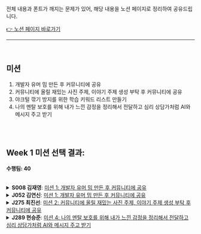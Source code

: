 전체 내용과 폰트가 깨지는 문제가 있어, 해당 내용을 노션 페이지로 정리하여 공유드립니다.<br/>

[👉 노션 페이지 바로가기](https://www.notion.so/week1-md-2345c173bd6e80539ba8d11bde875798?source=copy_link)


---

<br />

## 미션

1. 개발자 유머 밈 만든 후 커뮤니티에 공유
2. 커뮤니티에 올릴 재밌는 사진 주제, 이야기 주제 생성 부탁 후 커뮤니티에 공유
3. 야크털 깎기 방지를 위한 학습 키워드 리스트 만들기
4. 나의 멘탈 보호를 위해 내가 느낀 감정을 정리해서 전달하고 심리 상담가처럼 AI와 메시지 주고 받기


<br />
<br />

## Week 1 미션 선택 결과:

**수행팀: 40**

<br />

<details>
<summary><strong>S008 김재영</strong>: <a href="https://github.com/boostcampwm2025/relay-note45/blob/main/week1.md#%EB%AF%B8%EC%85%98">미션 1: 개발자 유머 밈 만든 후 커뮤니티에 공유</a></summary>
<br />

### 상세

- 생성된 밈(이미지 또는 텍스트)을 부스트캠프 커뮤니티의 `random` 채널 등에 공유합니다.

### 선정 이유

- 학습 과정에서 지친 저를 유머로 승화하고자 합니다! 부스트캠프 커뮤니티 속에 녹아 들어가 개발자로써 성장과 학습 과정을 공유하며 사회성과 유머 감각을 길러 진정한 개발자가 되어가고 싶습니다.

<br />

### 수행 경험
<img width="884" height="570" alt="스크린샷 2025-07-25 오후 1 12 12" src="https://github.com/user-attachments/assets/d8ffe6ee-2a32-4c4c-8195-304dc8bcd036" />

차주 월요일 미션과 관련하여 발생할만한 에러에 있어서 재미난 짤을 생성하여서 공유해 보았습니다. 로직이 잘못되어서 상대방 캐릭터의 HP를 깎는 것이 아닌 자신의 HP를 깎는 에러 상황을 가정해보았습니다.

- 사용 AI 모델: GPT 4o
- 프롬프트

    ```
    개발자 커뮤니티에 올릴 재미난 밈짤을 생성해줘.
    마블 캐릭터를 이용한 게임을 구현하는데 캐릭터 로직을 잘못 작성하여 상대방의 캐릭터가 있으면 본인 캐릭터의 HP를 깎는 짤을 생성해줘.
    ```

    이런 형식으로 작성하였으나, 마블 캐릭터 관련하여 저작권 이슈로 `콘텐츠 정책 위반`이 발생하여 제공할 수 없다고 출력되었습니다.

    다른 저작권 없는 캐릭터를 전달하여 편집함으로 저작권 이슈를 해결하였으나 문구가 영어로 나오는 등 각종 오류가 있어서 GPT의 이미지 생성이 아직 성능이 좋지 못하다고 생각이 들었습니다.


<img width="874" height="581" alt="스크린샷 2025-07-25 오후 1 12 03" src="https://github.com/user-attachments/assets/27cbbdde-ec12-4d0d-b336-ab790d686045" />

파일 시스템 구현 미션을 진행하다가 문득 모든 파일을 지워버리고 싶다는 나쁜 생각에서 `rm -rf`의 위험성을 유머스럽게 전달하고자 다시 한 번 커뮤니티에 짤을 생성하였습니다. [원본](https://namu.wiki/jump/AYMCg1lcl2GtIuYbyHDE4a3ZEIkWIqwUdtyTSy6Hhkzr%2B3MlDLDwaczWTs%2FBL0rp)은 애플 디자이너 배경에 `sudo rm -rf /`라는 루트 디렉토리를 삭제하여 무에서 유를 창조하자라는 밈입니다.

- 사용 AI 모델: GPT 4o
- 프롬프트

    ```
    개발자 커뮤니티에 올릴 재미난 밈짤을 생성해줘.
    "새로운 무언가를 시도하기 위해서는 처음부터 다시 시작해야 한다"는 문구와 `sudo rm -rf /` 명령어를 배경에 삽입한 무표정 캐릭터로 웃기게 표현해줘.
    ```

    위와 같은 형식의 프롬프트를 작성하였으나, 원하는 결과를 얻기에는 쉽지 않았습니다. **콘텐츠 정책으로 `sudo rm -rf /`와 같이 위험한 명령어를 생성하는 것이 어렵다**라는 GPT의 답변 때문이었던 것 같습니다.

    어찌 닦달하니 배경에 해당 문구를 삽입할 수는 있었으나, 오타나 영어로 작성된 것을 수정하기가 어려웠습니다. 콘텐츠 정책을 위반한 문구를 삽입한 것을 재생성하기 어려워서 발생한 문제로 확인됩니다.

### 결론
AI로 이미지를 생성하기에는 저작권 이슈, 위험한 문구가 위반이 됩니다. 다음 수행하실 분께서는 이미지 생성에 적합한 모델을 찾아서 다시 수행해보는 것도 좋을 것 같습니다.

하지만, 미션의 취지인 `커뮤니티 활성화`와 `유대감 형성`에는 좋은 결과를 얻을 수 있었던 것 같습니다. 밈 짤을 올리면서 캠퍼 분들과 웃음을 공유하고 잠시 쉬어가는 시간을 보내면서 유대감을 높이고 미션 수행의 부담감을 줄일 수 있었습니다.

<br />

</details>

<details>
<summary><strong>J052 김연신</strong>: <a href="https://github.com/boostcampwm2025/relay-note45/blob/main/week1.md#%EB%AF%B8%EC%85%98">미션 1: 개발자 유머 밈 만든 후 커뮤니티에 공유</a></summary>
<br />

### 선택 퀘스트. 개발자 유머 밈 만든 후 커뮤니티에 공유
### 1. 퀘스트 해석

* **원본 퀘스트 노트**

  * AI를 활용해 “개발자 유머 밈”을 만들고, 부스트캠프 커뮤니티 `random` 채널에 1회 이상 공유
  * AI에게 밈 이미지·문구를 생성 요청 → 결과물 스크린샷으로 인증
* **토론 배경 & 의도**
  * 개발 스트레스 완화+커뮤니티 유대감 형성
  * 커뮤니티 활성화
* **핵심 달성 기준**
   - AI로 생성된 밈(이미지 또는 텍스트)을 스트캠프 커뮤니티의 `random` 채널 등 1회 이상 게시하고, 해당 게시물의 스크린샷으로 인증하면 완료



### 2. 나의 AI 개발자 밈 이미지 생성 & 공유 수행 계획

#### 🚀 수행 계획

1. **프롬프트 작성**  
   - 예시 A:  
     > “개발자가 밤샘 디버깅 중인 모습을 과장된 카툰 스타일로 그려줘.”  
   - 예시 B:  
     > “컴파일 에러 메시지가 날아다니는 우주에서 헤매는 개발자 캐릭터 일러스트.”  
2. **테스트**  
   - 첫 샘플 여러개 생성 후
   - 가장 웃긴·공감 가는 버전 1장 선택  
3. **커뮤니티 공유**  
   - 밈 이미지와 함께 짧은 멘트 작성:  
     > “#오늘의밈: 컴파일 에러 만나면 이런 기분… 😂”  
   - `#random` 채널에 업로드  
4. **인증 & 기록**  
   - 게시 후 스크린샷 캡처  
   - Relay‐note 레포지토리 `Week1` 파일에 스크린샷 및 ‘사용 프롬프트’, ‘느낀 점’ 기록  


### ✅ 달성 기준  
- AI 도구로 생성한 개발자 밈 1개 이상  
- 커뮤니티 `#random` 채널에 1회 이상 공유  
- 인증 스크린샷 + 프롬프트 + 소감이 포함된 Relay‐note 기록

<br />

### 3. 🚀 퀘스트 수행
[![image.png](https://i.postimg.cc/7hsfdZ91/image.png)](https://postimg.cc/4HcfhZrn)

- **사용 모델**: ChatGPT 4o 이미지 생성 모델
- **프롬프트**: <img width=300 src="https://i.namu.wiki/i/uEMeA-c5DCSPstRond-lAztcga5y78UF4v0ornW7tD9LnnqRfcc9rzxiphnSpQ7Xg8O4axpIFpj3CEu4FK8xkQ.webp">

  ```
  해당 이미지를 변형해서 개발자 밈으로 변형하고자 해

  우선 원본 이미지는 보다시피 좌측에는 "이겨야한다"라는 문구와 땀을 삐질삐질 흘리면서 게임중인 모습이고 오른쪽은 발가락으로 "딸깍" 한번으로 편하게 게임하면서 "ㅋㅋㅋㅋㅋ" 웃고있는 모습이야

  이 원본 이미지를 과거 개발자 vs 요즘 개발자 밈으로 변형하고자 해
  상단에 "과거 개발자 vs 요즘 개발자" 라는 제목을 추가해주고

  좌측 모습에서 "이겨야한다" 텍스트를 -> "고쳐야한다"로 바꾸고
  모니터에는 디버깅을 하는 것 같은 모습으로 해주고 동일하게 땀을 삐질삐질 흘리고 있고

  우측 모습에는 모니터에 "AI" 텍스트를 표시해줘
  ```
- **소감**: 이미지 생성 모델을 이용해서 사람들이 공감할 만한 내용으로 개발자 밈 이미지를 생성해서 나온 이미지들이 재밌어 개발하면서 받는 스트레스를 좀 해소할 수 있었던 것 같습니다. 그리고 슬랙 채널에 공유하면서 다른 부스트 캠프 동료분들께서 잘 반응해주시고 공감해주셔서 좋기도 했습니다. 이렇게 슬랙을 통해 다른 캠퍼분들과 소통하면서 스트레스도 해소하고 생각도 공유할 수 있었던 좋은 경험이었습니다.

### 4. 수행 경험 공유하기
> **해당 퀘스트를 수행하는 데 AI는 어떤 역할이었나요? AI가 없으면 동일한 결과를 얻을 수 없을까요?**
  - 이미지 생성 모델을 활용하였으며, 입력한 프롬프트와 첨부한 샘플 이미지를 통해 AI 모델이 요청대로 이미지를 변환해주는 역할을 수행했습니다. 만약 해당 AI가 없었다면 동일한 결과를 쉽고 간단하게 얻는 것이 힘들었을 것 같습니다.
> **해당 퀘스트는 커뮤니티 또는 학습과 성장에 도움이 되었나요?**
  - 학습에 직접적으로 도움이 되지는 않았지만, 미션을 수행하면서 중요한 육체적 정신적 체력이 많이 부족한 상황에서 잠깐이나마 웃고 공감할 수 있는 시간을 AI를 활용해 가질 수 있었던 것 같아 그런 측면에서 도움이 된 것 같습니다.
> **해당 퀘스트는 일주일동안 수행하기에 난이도나 분량이 어땠나요?**
  - 수행 난이도와 분량은 일주일동안 다른 일일 미션을 수행하면서 병행하기에 무리 없을 정도의 난이도와 분량이었습니다. 오히려 지친 미션 수행 중에 잠시 AI를 활용해 재밌는 시간을 보낼 수 있었던 것 같아 좋았습니다.
> **해당 퀘스트를 수행하며 나에게는 어떤 변화가 있었나요?**
  - 이미지 생성 모델을 활용해서 사람들이 공감할 만한 개발자 밈 이미지를 만들어보면서 스스로 재미를 느끼며 스트레스 해소도 할 수 있었고, 다른 사람들과 공유하면서 소통해볼 수 있었던 것 같아 즐거웠습니다.
> **이 외에도 한 주간 AI를 활용한 경험을 자유롭게 나눠 보세요.**
  - 미션을 수행하면서 코드를 구현할 때 Gemini2.5-pro 모델을 활용해서 프롬프트로 미션 요구사항을 제시해주고 구현에 대한 가이드라인을 얻거나 러프하게 작성한 마크다운 문서를 좀 더 정교하고 가독성 좋게 수정해주는데 활용하기도 했고, 퍼플렉시티 AI가 검색에 특화되어 있어 학습하는데 활용할 수 있었습니다.

</details>


<details>
<summary><strong>J275 최진선</strong>: <a href="https://github.com/boostcampwm2025/relay-note45/blob/main/week1.md#%EB%AF%B8%EC%85%98">미션 2: 커뮤니티에 올릴 재밌는 사진 주제, 이야기 주제 생성 부탁 후 커뮤니티에 공유</a></summary>

<br />

#### 수행할 퀘스트

[미션 2](https://github.com/boostcampwm2025/relay-note45/blob/main/week1.md#%EB%AF%B8%EC%85%98)

<br />

#### 수행 목적

task 수행에 앞서, 가볍고 재밌는 주제를 사용해 대화를 안 나눠 본 동료와의 공통 관심사를 찾고 유대감을 형성

<br />

#### 선정 기준

다들 슬랙을 많이 활용하시는데 사실 이때까지 약간 부담스러움을 느껴서 소극적으로 소통을 했습니다. 퀘스트를 제작하신 팀의 토론 내용을 살펴 보았을 떄 커뮤니티 활성화를 추구하셨는데, 저도 거기에 일조하고자 하는 마음으로 본 퀘스트를 선택했습니다.

캠퍼들과 AI를 활용한 아이스브레이킹을 진행함으로써 나 스스로도 커뮤니티에 조금 더 유대감을 느끼고, 편안함을 느끼는 방향으로 바뀌어나가고 싶어서 이 주제를 선정하였다.

<br />

#### 수행 방법

1. AI를 통해 이야기 또는 사진 주제를 생성한다.
2. 생성된 주제를 기반으로 적합한 내용을 작성하고 사진을 고른다.
3. 커뮤니티의 random 게시글에 올린다.

<br />

#### 지정한 달성 기준

생성한 이야기 주제로 랜덤 채널에 게시 1회, 생성한 이미지로 랜덤 채널에 게시 1회

<br />


#### 수행 결과

지정한 달성 기준에 맞게 두 가지의 게시글을 슬랙에 올렸다.
이떄, 생성된 이미지 주제를 이용한 게시글은 채널 특성 상 `갤러리`에 올렸다.



- [미션 1](https://boostcampwm10-ch.slack.com/archives/C0956565B4L/p1753248175666639) : 생성된 이미지 주제를 이용한 게시글 작성
- [미션 2](https://boostcampwm10-ch.slack.com/archives/C095HM7NE81/p1753414867606189) : 생성된 이야기 주제를 이용한 게시글 작성

각 미션에 사용된 프롬프트는 아래와 같다.



```
본격적인 task 수행에 앞서, 가볍고 재밌는 주제로 분위기를 풀어보고 싶어.
잠시 미션에서 벗어나 다양한 주제로 사진, 또는 이야기를 나눠보려고 해.
커뮤니티에 공유할만한 사진 주제를 생성해줘.
```

```
매일 아침 피어 세션에서 만나는 동료들과, 혹은 매주 금요일 새롭게 만나는 릴레이 프로젝트 팀원들과 함께
본격적인 task 수행에 앞서, 가볍고 재밌는 주제로 분위기를 풀면 좋을 것 같아.
다양한 이야기 주제를 만들어줄래? 약간 코딩하는 사람들이 좋아할만한 주제로 해줘.
```

미션을 수행하는 데 있어, AI는 게시글 작성의 물꼬를 터주는 역할을 하였다. 원래 커뮤니티에서 소통을 하는 것을 막연하게 부끄럽기도 하고 혹시 사람들이 내 글의 주제를 이해하지 못하거나, 약간 이상하게 생각하거나 하면 어쩌지? 라는 생각이 있어서 잘 하지 않았다. 그런데 이번 미션을 수행하며 AI가 주제들을 추천해주니 아 이런 거라면 얘기 해봐도 조금 괜찮을 것 같은데? 라고 하면서 부담을 좀 내려놓고 글을 작성할 수 있었다.

이번 미션을 수행하며 커뮤니티와 한층 더 가까워질 수 있었던 것 같다. 특히 미션 1에서 AI가 방의 사진을 올리거나 책상에 있는 물건을 찍어 올리는 것을 추천해주었는데, 그때 예상 외로 많은 분들께서 자신의 책상에 대한 사진도 공유해주시고 다양한 댓글들이 스레드에 남아 있었다. 당시에 미션을 연속으로 제대로 구현을 못해서 우울한 상태였는데 반응들을 보고 대화를 나누며 기분이 조금 나아지기도 했던 것 같다.

꼭 코드와 관련된 대화를 나누지 않더라도, 가벼운 주제로 대화를 나누는 것이 커뮤니티의 분위기를 향상시키는 것에 장기적으로 도움이 될 것 같다는 생각을 했다. 그리고 그 과정에서 주제의 다양성을 더하고 사람들의 글 작성에 대한 부담감을 덜기 위해 AI가 도움이 될 수 있는 것 같다.



</details>



<details>
<summary><strong>J289 현승준</strong>: <a href="https://github.com/boostcampwm2025/relay-note45/blob/main/week1.md#%EB%AF%B8%EC%85%98">미션 4: 나의 멘탈 보호를 위해 내가 느낀 감정을 정리해서 전달하고 심리 상담가처럼 AI와 메시지 주고 받기</a></summary>

<br />

저는 [미션 4](https://github.com/boostcampwm2025/relay-note45/blob/main/week1.md#%EB%AF%B8%EC%85%98) 를 선택했습니다.

미션에 몰두하다보면, 내 마음이 어떤 상태일까 돌아볼 틈이 없었던 것 같았습니다. <br />
그래서 이 미션을 통해 잠깐 멈춰 내 감정을 정리해보는 시간을 가졌으면 좋겠다고 생각했습니다.

AI 상담가와 대화하는 방식이라 부담도 적고, 인증도 위로가 될 수 있는 음악 추천 정도여서 가벼운 마음으로 임할 수 있을 것 같습니다.

<br />

**수행 사진**

<img width="800" alt="Screenshot 2025-07-25 at 1 34 52 PM" src="https://github.com/user-attachments/assets/b62da7f9-697a-4667-b8ec-34b2898fee4f" />

<br />

> Q1. 해당 퀘스트를 수행하는 데 AI는 어떤 역할이었나요? AI가 없으면 동일한 결과를 얻을 수 없을까요?

AI 는 **심리 상담가** 의 역할이었습니다. 

만약 AI가 없었다면 다른 상담사분을 통해 비슷한 결과를 얻는 것이 절대 불가능한 일이라고 생각하지는 않지만, <br />
내 속마음을 상대에게 여과없이 털어낼 용기와, 상담가분을 구해야하는 시간적 물질적 비용 측면에서 <br />
AI 를 통해 퀘스트를 수행한 것이 매우 의미있었다고 생각합니다. <br />

<br />

> Q2. 해당 퀘스트는 커뮤니티 또는 학습과 성장에 도움이 되었나요? 

직접적인 영향이 있었다고 보기는 어렵습니다. 하지만 학습과 성장 모두에 **간접적이지만 결정적인 영향** 을 끼쳤다고 생각합니다. <br />
사실 미션을 진행하면서 많이 지치고 힘들었는데, AI 의 답변에 정말 생각 외로 힘이 났습니다. <br />

추천해준 노래도 알고는 있었지만 가사를 주의 깊게 생각해보지는 못했는데, 이번 기회에 가사에 집중해서 들어보았고, <br />
지금 제가 처한 상황에 너무 잘 맞는 노래여서 듣고 다시 미션에 임할 힘이 났던 것 같습니다.

<br />

> Q3. 해당 퀘스트는 일주일동안 수행하기에 난이도나 분량이 어땠나요?

난이도는 크게 높지 않았습니다. 부담을 크게 느끼지 않을 정도였습니다.

<br />

> Q4. 해당 퀘스트를 수행하며 나에게는 어떤 변화가 있었나요? 

다시 미션으로 돌아가 최선을 다할 힘을 얻었고, 챌린지 과정에 임하는 태도도 재정비하는 계기가 되었습니다.


<br />

</details>

